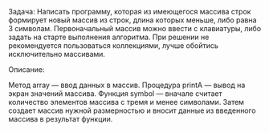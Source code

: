Задача:
Написать программу, которая из имеющегося массива строк формирует новый массив из строк, длина которых меньше, либо равна 3 символам. Первоначальный массив можно ввести с клавиатуры, либо задать на старте выполнения алгоритма. При решении не рекомендуется пользоваться коллекциями, лучше обойтись исключительно массивами.


Описание:

Метод array — ввод данных в массив.
Процедура printA — вывод на экран значений массива.
Функция symbol — вначале считает количество элементов массива с тремя и менее символами. Затем создает массив нужной размерностью и вносит данные из введенного массива в результат функции.


